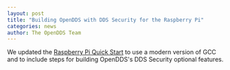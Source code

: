 ```yaml
---
layout: post
title: "Building OpenDDS with DDS Security for the Raspberry Pi"
categories: news
author: The OpenDDS Team
---
```


We updated the [Raspberry Pi Quick Start](/quickstart/GettingStartedPi.html)
to use a modern version of GCC and to include steps for building OpenDDS's DDS
Security optional features.
